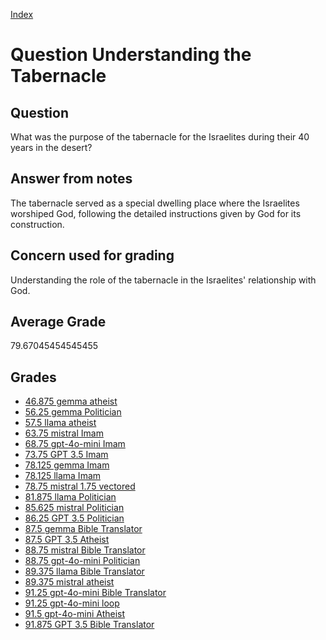 
[Index](../../index.md)
# Question Understanding the Tabernacle
## Question
What was the purpose of the tabernacle for the Israelites during their 40 years in the desert?

## Answer from notes
The tabernacle served as a special dwelling place where the Israelites worshiped God, following the detailed instructions given by God for its construction.

## Concern used for grading
Understanding the role of the tabernacle in the Israelites' relationship with God.

## Average Grade
79.67045454545455

## Grades
 * [46.875 gemma atheist](../answers/gemma_atheist/Understanding_the_Tabernacle.md)
 * [56.25 gemma Politician](../answers/gemma_Politician/Understanding_the_Tabernacle.md)
 * [57.5 llama atheist](../answers/llama_atheist/Understanding_the_Tabernacle.md)
 * [63.75 mistral Imam](../answers/mistral_Imam/Understanding_the_Tabernacle.md)
 * [68.75 gpt-4o-mini Imam](../answers/gpt-4o-mini_Imam/Understanding_the_Tabernacle.md)
 * [73.75 GPT 3.5 Imam](../answers/GPT_3.5_Imam/Understanding_the_Tabernacle.md)
 * [78.125 gemma Imam](../answers/gemma_Imam/Understanding_the_Tabernacle.md)
 * [78.125 llama Imam](../answers/llama_Imam/Understanding_the_Tabernacle.md)
 * [78.75 mistral 1.75 vectored](../answers/mistral_1.75_vectored/Understanding_the_Tabernacle.md)
 * [81.875 llama Politician](../answers/llama_Politician/Understanding_the_Tabernacle.md)
 * [85.625 mistral Politician](../answers/mistral_Politician/Understanding_the_Tabernacle.md)
 * [86.25 GPT 3.5 Politician](../answers/GPT_3.5_Politician/Understanding_the_Tabernacle.md)
 * [87.5 gemma Bible Translator](../answers/gemma_Bible_Translator/Understanding_the_Tabernacle.md)
 * [87.5 GPT 3.5 Atheist](../answers/GPT_3.5_Atheist/Understanding_the_Tabernacle.md)
 * [88.75 mistral Bible Translator](../answers/mistral_Bible_Translator/Understanding_the_Tabernacle.md)
 * [88.75 gpt-4o-mini Politician](../answers/gpt-4o-mini_Politician/Understanding_the_Tabernacle.md)
 * [89.375 llama Bible Translator](../answers/llama_Bible_Translator/Understanding_the_Tabernacle.md)
 * [89.375 mistral atheist](../answers/mistral_atheist/Understanding_the_Tabernacle.md)
 * [91.25 gpt-4o-mini Bible Translator](../answers/gpt-4o-mini_Bible_Translator/Understanding_the_Tabernacle.md)
 * [91.25 gpt-4o-mini loop](../answers/gpt-4o-mini_loop/Understanding_the_Tabernacle.md)
 * [91.5 gpt-4o-mini Atheist](../answers/gpt-4o-mini_Atheist/Understanding_the_Tabernacle.md)
 * [91.875 GPT 3.5 Bible Translator](../answers/GPT_3.5_Bible_Translator/Understanding_the_Tabernacle.md)
